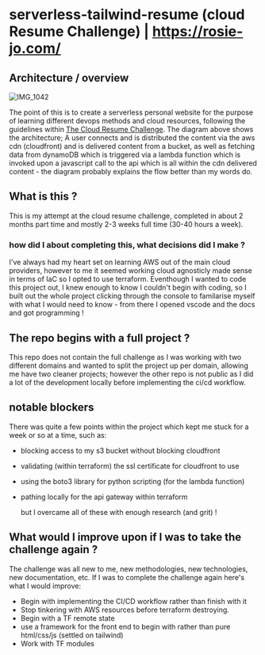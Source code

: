 ﻿# serverless-tailwind-resume (cloud Resume Challenge) | https://rosie-jo.com/

## Architecture / overview

![IMG_1042](https://github.com/rosie-jo/serverless-tailwind-resume/assets/59978790/b4d2a16c-2aee-457e-b59e-0b52d901536a)


The point of this is to create a serverless personal website for the purpose of learning different devops methods and cloud resources, following the guidelines within [The Cloud Resume Challenge](https://cloudresumechallenge.dev/docs/the-challenge/). The diagram above shows the architecture; A user connects and is distributed the content via the aws cdn (cloudfront) and is delivered content from a bucket, as well as fetching data from dynamoDB which is triggered via a lambda function which is invoked upon a javascript call to the api which is all within the cdn delivered content - the diagram probably explains the flow better than my words do. 

## What is this ?

This is my attempt at the cloud resume challenge, completed in about 2 months part time and mostly 2-3 weeks full time (30-40 hours a week). 

### how did I about completing this, what decisions did I make ?

I've always had my heart set on learning AWS out of the main cloud providers, however to me it seemed working cloud agnosticly made sense in terms of IaC so I opted to use terraform. Eventhough I wanted to code this project out, I knew enough to know I couldn't begin with coding, so I built out the whole project clicking through the console to familarise myself with what I would need to know - from there I opened vscode and the docs and got programming !

## The repo begins with a full project ?

This repo does not contain the full challenge as I was working with two different domains and wanted to split the project up per domain, allowing me have two cleaner projects; however the other repo is not public as I did a lot of the development locally before implementing the ci/cd workflow.

## notable blockers

There was quite a few points within the project which kept me stuck for a week or so at a time, such as:
- blocking access to my s3 bucket without blocking cloudfront 
- validating (within terraform) the ssl certificate for cloudfront to use 
- using the boto3 library for python scripting (for the lambda function)
- pathing locally for the api gateway within terraform

  but I overcame all of these with enough research (and grit) !

## What would I improve upon if I was to take the challenge again ?

The challenge was all new to me, new methodologies, new technologies, new documentation, etc. If I was to complete the challenge again here's what I would improve:

- Begin with implementing the CI/CD workflow rather than finish with it
- Stop tinkering with AWS resources before terraform destroying.
- Begin with a TF remote state
- use a framework for the front end to begin with rather than pure html/css/js (settled on tailwind)
- Work with TF modules


